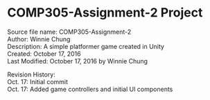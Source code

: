 # COMP305-Assignment-2 Project

Source file name: COMP305-Assignment-2  
Author: Winnie Chung  
Description: A simple platformer game created in Unity  
Created: October 17, 2016  
Last Modified: October 17, 2016 by Winnie Chung  
  
Revision History:  
Oct. 17: Initial commit  
Oct. 17: Added game controllers and initial UI components  